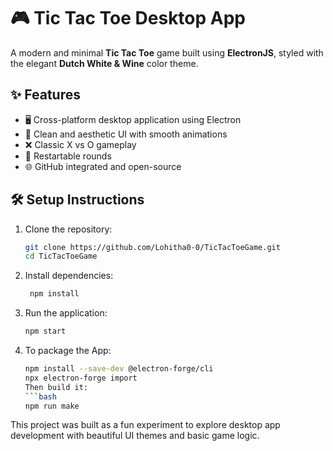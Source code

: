 # 🎮 Tic Tac Toe Desktop App

A modern and minimal **Tic Tac Toe** game built using **ElectronJS**, styled with the elegant **Dutch White & Wine** color theme.

## ✨ Features

- 🖥️ Cross-platform desktop application using Electron
- 🎨 Clean and aesthetic UI with smooth animations
- ❌ Classic X vs O gameplay
- 🔁 Restartable rounds
- 🌐 GitHub integrated and open-source

## 🛠️ Setup Instructions

1. Clone the repository:
   ```bash
   git clone https://github.com/Lohitha0-0/TicTacToeGame.git
   cd TicTacToeGame

2. Install dependencies:
   ```bash
    npm install
3. Run the application:
    ```bash
    npm start
4. To package the App:
    ```bash
    npm install --save-dev @electron-forge/cli
    npx electron-forge import
   Then build it:
   ```bash
   npm run make


This project was built as a fun experiment to explore desktop app development with beautiful UI themes and basic game logic.
